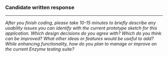 ### Candidate written response

---
_After you finish coding, please take 10-15 minutes to briefly describe any usability issues you can identify with the current prototype sketch for this application. Which design decisions do you agree with? Which do you think can be improved? What other ideas or features would be useful to add? While enhancing functionality, how do you plan to manage or improve on the current Enzyme testing suite?_
